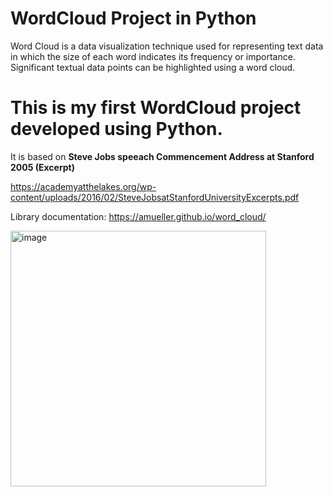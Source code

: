 # WordCloud Project in Python

Word Cloud is a data visualization technique used for representing text data in which the size of each word indicates its frequency or importance. Significant textual data points can be highlighted using a word cloud.

# This is my first WordCloud project developed using Python.

It is based on **Steve Jobs speeach Commencement Address at Stanford 2005 (Excerpt)**

https://academyatthelakes.org/wp-content/uploads/2016/02/SteveJobsatStanfordUniversityExcerpts.pdf

Library documentation: https://amueller.github.io/word_cloud/

<img width="409" alt="image" src="https://github.com/AnriiGegliuk/Word_Cloud-Project_in_Python/assets/120349975/1a0f9139-a3ba-4f11-82d0-767a42d2b937">

